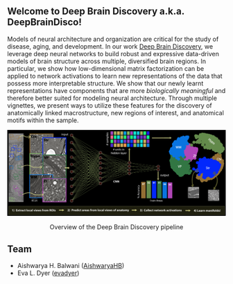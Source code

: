 ## Welcome to Deep Brain Discovery a.k.a. DeepBrainDisco!

Models of neural architecture and organization are critical for the study of disease, aging, and development. In our work <a href="" target="_blank">Deep Brain Discovery</a>, we leverage deep neural networks to build robust and expressive data-driven models of brain structure across multiple, diversified brain regions. In particular, we show how low-dimensional matrix factorization can be applied to network activations to learn new representations of the data that possess more interpretable structure. We show that our newly learnt representations have components that are more *biologically meaningful* and therefore better suited for modeling neural architecture. Through multiple vignettes, we present ways to utilize these features for the discovery of anatomically linked macrostructure, new regions of interest, and anatomical motifs within the sample. 

![](/images/overview_DeepBrainDisco_inverted.png)
<div align="center">Overview of the Deep Brain Discovery pipeline</div>

## Team
- Aishwarya H. Balwani ([AishwaryaHB](https://aishwaryahb.github.io))
- Eva L. Dyer ([evadyer](https://evadyer.github.io))
